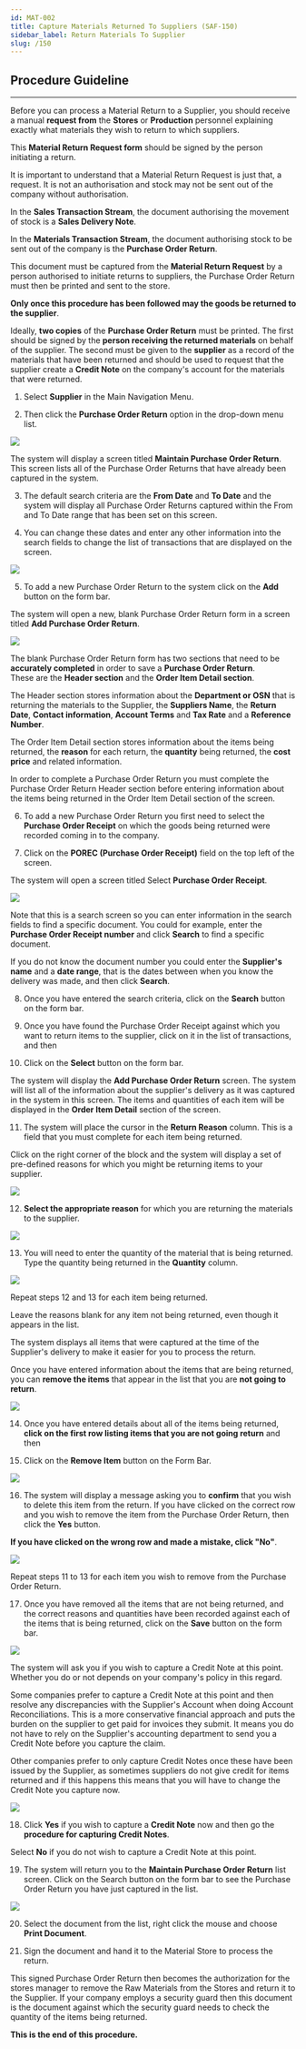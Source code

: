 ```yaml
---
id: MAT-002
title: Capture Materials Returned To Suppliers (SAF-150)
sidebar_label: Return Materials To Supplier
slug: /150
---
```


## Procedure Guideline
___  

Before you can process a Material Return to a Supplier, you should
receive a manual **request from** the **Stores** or **Production** personnel
explaining exactly what materials they wish to return to which
suppliers.  

This **Material Return Request form** should be signed by the
person initiating a return.  

It is important to understand that a Material Return Request is just
that, a request. It is not an authorisation and stock may not be sent
out of the company without authorisation.  

In the **Sales Transaction Stream**, the document authorising the movement
of stock is a **Sales Delivery Note**.  

In the **Materials Transaction Stream**, the document
authorising stock to be sent out of the company is the
**Purchase Order Return**.  

This document must be captured from the **Material Return Request**
by a person authorised to initiate returns to suppliers, the Purchase
Order Return must then be printed and sent to the store.  

**Only once this procedure has been followed may the goods be returned to the supplier**.  

Ideally, **two copies** of the **Purchase Order Return** must be printed. The
first should be signed by the **person receiving the returned materials** on
behalf of the supplier. The second must be given to the **supplier** as a
record of the materials that have been returned and should be used to
request that the supplier create a **Credit Note** on the company's account
for the materials that were returned.  

1.  Select **Supplier** in the Main Navigation Menu.  

2.  Then click the **Purchase Order Return** option in the drop-down menu list.  
	
![](../static/img/docs/MAT-002/image1.jpg)  

The system will display a screen titled **Maintain Purchase Order Return**.  
This screen lists all of the Purchase Order Returns that have already
been captured in the system.  

3.  The default search criteria are the **From Date** and **To Date** and the
    system will display all Purchase Order Returns captured within the
    From and To Date range that has been set on this screen.  

4.  You can change these dates and enter any other information into the
    search fields to change the list of transactions that are displayed
    on the screen.  
	
![](../static/img/docs/MAT-002/image3.jpg)  

5.  To add a new Purchase Order Return to the system click on the **Add**
    button on the form bar.  

The system will open a new, blank Purchase Order Return form in a
screen titled **Add Purchase Order Return**.
	
![](../static/img/docs/MAT-002/image5.jpg)  

The blank Purchase Order Return form has two sections that need to be
**accurately completed** in order to save a **Purchase Order Return**.  
These are the **Header section** and the **Order Item Detail section**.  

The Header section stores information about the **Department or OSN** that
is returning the materials to the Supplier, the **Suppliers Name**, the
**Return Date**, **Contact information**, **Account Terms** and **Tax Rate** and a
**Reference Number**.  

The Order Item Detail section stores information about the items being
returned, the **reason** for each return, the **quantity** being returned, the
**cost price** and related information.  

In order to complete a Purchase Order Return you must complete the
Purchase Order Return Header section before entering information about
the items being returned in the Order Item Detail section of the
screen.  

6.  To add a new Purchase Order Return you first need to select the
    **Purchase Order Receipt** on which the goods being returned were
    recorded coming in to the company.

7.  Click on the **POREC (Purchase Order Receipt)** field on the top left of
    the screen.  

The system will open a screen titled Select **Purchase Order Receipt**.
	
![](../static/img/docs/MAT-002/image7.jpg)  

Note that this is a search screen so you can enter information in the
search fields to find a specific document. You could for example,
enter the **Purchase Order Receipt number** and click **Search** to find a
specific document.  

If you do not know the document number you could
enter the **Supplier's name** and a **date range**, that is the dates between
when you know the delivery was made, and then click **Search**.  

8.  Once you have entered the search criteria, click on the **Search**
    button on the form bar.  

9.  Once you have found the Purchase Order Receipt against which you
    want to return items to the supplier, click on it in the list of
    transactions, and then  

10. Click on the **Select** button on the form bar.  

The system will display the **Add Purchase Order Return** screen. The
system will list all of the information about the supplier's delivery
as it was captured in the system in this screen. The items and
quantities of each item will be displayed in the **Order Item Detail**
section of the screen.  

11. The system will place the cursor in the **Return Reason** column. This
is a field that you must complete for each item being returned.  

Click on the right corner of the block and the system will display a set of
pre-defined reasons for which you might be returning items to your
supplier.  
	
![](../static/img/docs/MAT-002/image9.jpg)  

12. **Select the appropriate reason** for which you are returning the
materials to the supplier.  
	
![](../static/img/docs/MAT-002/image11.jpg)  

13. You will need to enter the quantity of the material that is being
returned. Type the quantity being returned in the **Quantity** column.  
	
![](../static/img/docs/MAT-002/image13.jpg)  

Repeat steps 12 and 13 for each item being returned.  

Leave the reasons blank for any item not being returned, even though it
appears in the list.  

The system displays all items that were captured at the time of
the Supplier's delivery to make it easier for you to process the
return.  

Once you have entered information about the items that are being
returned, you can **remove the items** that appear in the list that you
are **not going to return**.  
	
![](../static/img/docs/MAT-002/image15.jpg)  

14. Once you have entered details about all of the items being
returned, **click on the first row listing items that you are not going
return** and then  

15. Click on the **Remove Item** button on the Form Bar.  
	
![](../static/img/docs/MAT-002/image16.jpg)  

16. The system will display a message asking you to **confirm** that you
wish to delete this item from the return. If you have clicked on the
correct row and you wish to remove the item from the Purchase Order
Return, then click the **Yes** button.  

**If you have clicked on the wrong row and made a mistake, click "No"**.  
	
![](../static/img/docs/MAT-002/image18.jpg)  

Repeat steps 11 to 13 for each item you wish to remove from the
Purchase Order Return.  

17. Once you have removed all the items that are not being returned,
and the correct reasons and quantities have been recorded against each
of the items that is being returned, click on the **Save** button on the
form bar.  
	
![](../static/img/docs/MAT-002/image20.jpg)  

The system will ask you if you wish to capture a Credit Note at this
point. Whether you do or not depends on your company's policy in this
regard.  

Some companies prefer to capture a Credit Note at this point
and then resolve any discrepancies with the Supplier's Account when
doing Account Reconciliations. This is a more conservative financial
approach and puts the burden on the supplier to get paid for invoices
they submit. It means you do not have to rely on the Supplier's
accounting department to send you a Credit Note before you capture the
claim.  

Other companies prefer to only capture Credit Notes once these have
been issued by the Supplier, as sometimes suppliers do not give credit
for items returned and if this happens this means that you will have
to change the Credit Note you capture now.  
	
![](../static/img/docs/MAT-002/image22.jpg)  

18. Click **Yes** if you wish to capture a **Credit Note** now and then go the
**procedure for capturing Credit Notes**.  

Select **No** if you do not wish to capture a Credit Note at this point.  

19. The system will return you to the **Maintain Purchase Order Return**
list screen. Click on the Search button on the form bar to see the
Purchase Order Return you have just captured in the list.  
	
![](../static/img/docs/MAT-002/image24.jpg)  

20. Select the document from the list, right click the mouse and choose
**Print Document**.  

21. Sign the document and hand it to the Material Store to process the
return.  

This signed Purchase Order Return then becomes the authorization for
the stores manager to remove the Raw Materials from the Stores and
return it to the Supplier. If your company employs a security guard
then this document is the document against which the security guard
needs to check the quantity of the items being returned.  

**This is the end of this procedure.**
